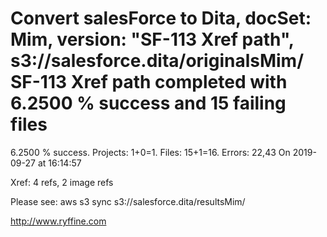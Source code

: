 # Convert salesForce to Dita, docSet: Mim, version: "SF-113 Xref path", s3://salesforce.dita/originalsMim/ SF-113 Xref path completed with 6.2500 % success and 15 failing files

6.2500 % success. Projects: 1+0=1.  Files: 15+1=16. Errors: 22,43  On 2019-09-27 at 16:14:57

Xref: 4 refs, 2 image refs

Please see: aws s3 sync s3://salesforce.dita/resultsMim/

http://www.ryffine.com
